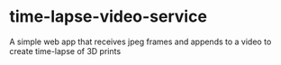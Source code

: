 # time-lapse-video-service
A simple web app that receives jpeg frames and appends to a video to create time-lapse of 3D prints
